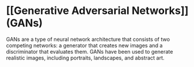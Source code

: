# [[Generative Adversarial Networks]] (GANs)

GANs are a type of neural network architecture that consists of two competing networks: a generator that creates new images and a discriminator that evaluates them. GANs have been used to generate realistic images, including portraits, landscapes, and abstract art.